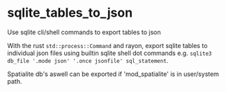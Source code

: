 # sqlite_tables_to_json
Use sqlite cli/shell commands to export tables to json

With the rust `std::process::Command` and rayon, export sqlite tables to individual json files using builtin
sqlite shell dot commands e.g. `sqlite3 db_file '.mode json' '.once jsonfile' sql_statement`. 

Spatialite db's aswell can be exported if 'mod_spatialite' is in user/system path.
